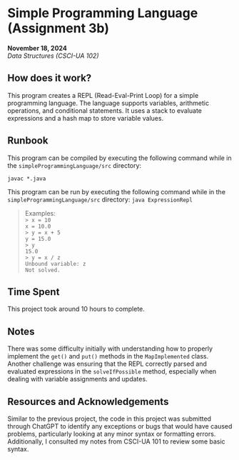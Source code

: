 # Simple Programming Language (Assignment 3b)
**November 18, 2024**  
*Data Structures (CSCI-UA 102)*

## How does it work?
This program creates a REPL (Read-Eval-Print Loop) for a simple programming language. The language supports variables, arithmetic operations, and conditional statements. It uses a stack to evaluate expressions and a hash map to store variable values.

## Runbook
This program can be compiled by executing the following command while in the `simpleProgrammingLanguage/src` directory:

`javac *.java`

This program can be run by executing the following command while in the `simpleProgrammingLanguage/src` directory:
`java ExpressionRepl`

> Examples:   
>`> x = 10`  
>`x = 10.0`  
>`> y = x + 5`  
>`y = 15.0`  
>`> y`  
>`15.0`  
>`> y = x / z`  
>`Unbound variable: z`  
>`Not solved.`

## Time Spent
This project took around 10 hours to complete.

## Notes
There was some difficulty initially with understanding how to properly implement the `get()` and `put()` methods in the `MapImplemented` class. Another challenge was ensuring that the REPL correctly parsed and evaluated expressions in the `solveIfPossible` method, especially when dealing with variable assignments and updates.

## Resources and Acknowledgements
Similar to the previous project, the code in this project was submitted through ChatGPT to identify any exceptions or bugs that would have caused problems, particularly looking at any minor syntax or formatting errors. Additionally, I consulted my notes from CSCI-UA 101 to review some basic syntax.
